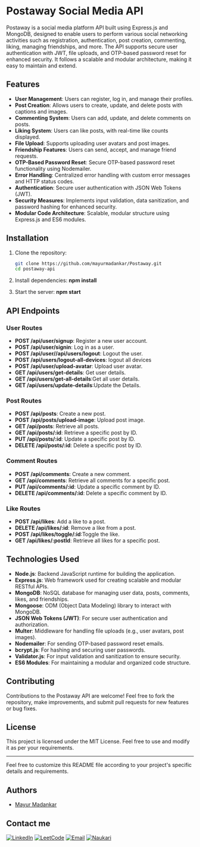 # Postaway Social Media API

Postaway is a social media platform API built using Express.js and MongoDB, designed to enable users to perform various social networking activities such as registration, authentication, post creation, commenting, liking, managing friendships, and more. The API supports secure user authentication with JWT, file uploads, and OTP-based password reset for enhanced security. It follows a scalable and modular architecture, making it easy to maintain and extend.

## Features

- **User Management**: Users can register, log in, and manage their profiles.
- **Post Creation**: Allows users to create, update, and delete posts with captions and images.
- **Commenting System**: Users can add, update, and delete comments on posts.
- **Liking System**: Users can like posts, with real-time like counts displayed.
- **File Upload**: Supports uploading user avatars and post images.
- **Friendship Features**: Users can send, accept, and manage friend requests.
- **OTP-Based Password Reset**: Secure OTP-based password reset functionality using Nodemailer.
- **Error Handling**: Centralized error handling with custom error messages and HTTP status codes.
- **Authentication**: Secure user authentication with JSON Web Tokens (JWT).
- **Security Measures**: Implements input validation, data sanitization, and password hashing for enhanced security.
- **Modular Code Architecture**: Scalable, modular structure using Express.js and ES6 modules.

## Installation

1. Clone the repository:

   ```bash
   git clone https://github.com/mayurmadankar/Postaway.git
   cd postaway-api
   ```

2. Install dependencies:
   **npm install**

3. Start the server:
   **npm start**

## API Endpoints

### User Routes

- **POST /api/user/signup**: Register a new user account.
- **POST /api/user/signin**: Log in as a user.
- **POST /api/user//api/users/logout**: Logout the user.
- **POST /api/users/logout-all-devices**: logout all devices
- **POST /api/user/upload-avatar**: Upload user avatar.
- **GET /api/users/get-details**: Get user details.
- **GET /api/users/get-all-details**:Get all user details.
- **GET /api/users/update-details**:Update the Details.

### Post Routes

- **POST /api/posts**: Create a new post.
- **POST /api/posts/upload-image**: Upload post image.
- **GET /api/posts**: Retrieve all posts.
- **GET /api/posts/:id**: Retrieve a specific post by ID.
- **PUT /api/posts/:id**: Update a specific post by ID.
- **DELETE /api/posts/:id**: Delete a specific post by ID.

### Comment Routes

- **POST /api/comments**: Create a new comment.
- **GET /api/comments**: Retrieve all comments for a specific post.
- **PUT /api/comments/:id**: Update a specific comment by ID.
- **DELETE /api/comments/:id**: Delete a specific comment by ID.

### Like Routes

- **POST /api/likes**: Add a like to a post.
- **DELETE /api/likes/:id**: Remove a like from a post.
- **POST /api/likes/toggle/:id**:Toggle the like.
- **GET /api/likes/:postId**: Retrieve all likes for a specific post.

## Technologies Used

- **Node.js**: Backend JavaScript runtime for building the application.
- **Express.js**: Web framework used for creating scalable and modular RESTful APIs.
- **MongoDB**: NoSQL database for managing user data, posts, comments, likes, and friendships.
- **Mongoose**: ODM (Object Data Modeling) library to interact with MongoDB.
- **JSON Web Tokens (JWT)**: For secure user authentication and authorization.
- **Multer**: Middleware for handling file uploads (e.g., user avatars, post images).
- **Nodemailer**: For sending OTP-based password reset emails.
- **bcrypt.js**: For hashing and securing user passwords.
- **Validator.js**: For input validation and sanitization to ensure security.
- **ES6 Modules**: For maintaining a modular and organized code structure.


## Contributing

Contributions to the Postaway API are welcome! Feel free to fork the repository, make improvements, and submit pull requests for new features or bug fixes.

## License

This project is licensed under the MIT License. Feel free to use and modify it as per your requirements.

---

Feel free to customize this README file according to your project's specific details and requirements.

## Authors

- [Mayur Madankar](https://github.com/mayurmadankar)

## Contact me

[![LinkedIn](https://img.shields.io/badge/LinkedIn-0077B5?style=for-the-badge&logo=linkedin&logoColor=white)](https://www.linkedin.com/in/mayur-madankar/) [![LeetCode](https://img.shields.io/badge/-LeetCode-FFA116?style=for-the-badge&logo=LeetCode&logoColor=black)](https://leetcode.com/u/mayurmadankar/) [![Email](https://img.shields.io/badge/Email-D14836?style=for-the-badge&logo=gmail&logoColor=white)](mailto:madankarmayur5@gmail.com)
[![Naukari](https://img.shields.io/badge/Naukri.com-0A66C2?style=for-the-badge&logo=Naukri.com&logoColor=white)](https://www.naukri.com/mnjuser/profile?id=&altresid)
